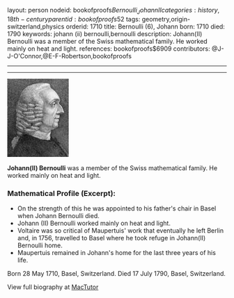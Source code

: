layout: person
nodeid: bookofproofs$Bernoulli_JohannII
categories: history,18th-century
parentid: bookofproofs$52
tags: geometry,origin-switzerland,physics
orderid: 1710
title: Bernoulli (6), Johann
born: 1710
died: 1790
keywords: johann (ii) bernoulli,bernoulli
description: Johann(II) Bernoulli was a member of the Swiss mathematical family. He worked mainly on heat and light.
references: bookofproofs$6909
contributors: @J-J-O'Connor,@E-F-Robertson,bookofproofs

---



---

![Bernoulli_Johann(II).jpg](https://github.com/bookofproofs/bookofproofs.github.io/blob/main/_sources/_assets/images/portraits/Bernoulli_Johann(II).jpg?raw=true)

**Johann(II) Bernoulli** was a member of the Swiss mathematical family. He worked mainly on heat and light.

### Mathematical Profile (Excerpt):
* On the strength of this he was appointed to his father's chair in Basel when Johann Bernoulli died.
* Johann (II) Bernoulli worked mainly on heat and light.
* Voltaire was so critical of Maupertuis' work that eventually he left Berlin and, in 1756, travelled to Basel where he took refuge in Johann(II) Bernoulli home.
* Maupertuis remained in Johann's home for the last three years of his life.

Born 28 May 1710, Basel, Switzerland. Died 17 July 1790, Basel, Switzerland.

View full biography at [MacTutor](https://mathshistory.st-andrews.ac.uk/Biographies/Bernoulli_Johann(II)/)
